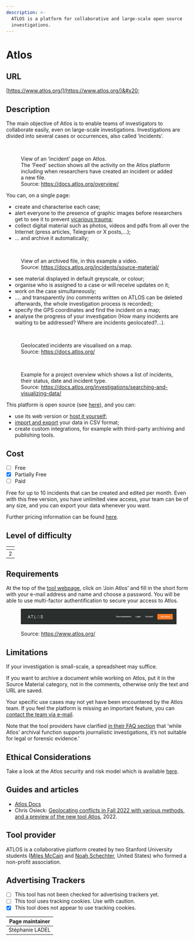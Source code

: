 ```yaml
---
description: >-
  ATLOS is a platform for collaborative and large-scale open source
  investigations.
---
```


# Atlos

## URL

[https://www.atlos.org/](https://www.atlos.org/)&#x20;

## Description

The main objective of Atlos is to enable teams of investigators to collaborate easily, even on large-scale investigations. Investigations are divided into several cases or occurrences, also called ‘incidents’.

<figure><img src=".gitbook/assets/index.png" alt=""><figcaption><p>View of an ‘incident’ page on Atlos.<br>The 'Feed' section shows all the activity on the Atlos platform including when researchers have created an incident or added a new file.<br>Source: <a href="https://docs.atlos.org/overview/">https://docs.atlos.org/overview/</a></p></figcaption></figure>

You can, on a single page:

* create and characterise each case;
* alert everyone to the presence of graphic images before researchers get to see it to prevent [vicarious trauma](https://docs.atlos.org/safety-and-security/vicarious-trauma/);
* collect digital material such as photos, videos and pdfs from all over the Internet (press articles, Telegram or X posts,...);
* ... and archive it automatically;

<figure><img src=".gitbook/assets/sourcematerial.png" alt=""><figcaption><p>View of an archived file, in this example a video.<br>Source: <a href="https://docs.atlos.org/incidents/source-material/">https://docs.atlos.org/incidents/source-material/</a></p></figcaption></figure>

* see material displayed in default greyscale, or colour;
* organise who is assigned to a case or will receive updates on it;
* work on the case simultaneously;
* .... and transparently (no comments written on ATLOS can be deleted afterwards, the whole investigation process is recorded);
* specify the GPS coordinates and find the incident on a map;
* analyse the progress of your investigation (How many incidents are waiting to be addressed? Where are incidents geolocated?...).

<figure><img src=".gitbook/assets/map.png" alt=""><figcaption><p>Geolocated incidents are visualised on a map.<br>Source: <a href="https://docs.atlos.org/">https://docs.atlos.org/</a></p></figcaption></figure>

<figure><img src=".gitbook/assets/searchdata (1) (2).png" alt=""><figcaption><p>Example for a project overview which shows a list of incidents, their status, date and incident type.<br>Source: <a href="https://docs.atlos.org/investigations/searching-and-visualizing-data/">https://docs.atlos.org/investigations/searching-and-visualizing-data/</a></p></figcaption></figure>

This platform is open source (see [here](https://github.com/atlosdotorg/atlos)), and you can:

* use its web version or [host it yourself](https://docs.atlos.org/technical/self-hosting/);
* [import and export](https://docs.atlos.org/investigations/import-and-export-data/) your data in CSV format;
* create custom integrations, for example with third-party archiving and publishing tools.

## Cost

* [ ] Free
* [x] Partially Free
* [ ] Paid

Free for up to 10 incidents that can be created and edited per month. Even with this free version, you have unlimited view access, your team can be of any size, and you can export your data whenever you want.

Further pricing information can be found [here](https://docs.atlos.org/overview/pricing/). &#x20;

## Level of difficulty

<table><thead><tr><th data-type="rating" data-max="5"></th></tr></thead><tbody><tr><td>2</td></tr></tbody></table>

## Requirements

At the top of the [tool webpage](https://www.atlos.org/), click on ‘Join Atlos’ and fill in the short form with your e-mail address and name and choose a password. You will be able to use multi-factor authentification to secure your access to Atlos.

<figure><img src=".gitbook/assets/Capture d’écran 2025-02-26 à 22.10.51.png" alt=""><figcaption><p>Source: <a href="https://www.atlos.org/">https://www.atlos.org/</a></p></figcaption></figure>

## Limitations

If your investigation is small-scale, a spreadsheet may suffice.

If you want to archive a document while working on Atlos, put it in the Source Material category, not in the comments, otherwise only the text and URL are saved.

Your specific use cases may not yet have been encountered by the Atlos team. If you feel the platform is missing an important feature, you can [contact the team via e-mail](https://www.atlos.org/#contact).

Note that the tool providers have clarified [in their FAQ section](https://www.atlos.org/) that 'while Atlos' archival function supports journalistic investigations, it’s not suitable for legal or forensic evidence.'

## Ethical Considerations

Take a look at the Atlos security and risk model which is available [here](https://docs.atlos.org/safety-and-security/risk-model/).&#x20;

## Guides and articles

* [Atlos Docs](https://docs.atlos.org/)
* Chris Osieck: [Geolocating conflicts in Fall 2022 with various methods, and a preview of the new tool Atlos](https://medium.com/@chrisosieck/geolocating-conflicts-in-fall-2022-with-various-methods-and-a-preview-of-the-new-tool-atlos-ae76f86bb1a3), 2022.

## Tool provider

ATLOS is a collaborative platform created by two Stanford University students ([Miles McCain](https://github.com/milesmcc) and [Noah Schechter](https://github.com/noah-schechter), United States) who formed a non-profit association.

## Advertising Trackers

* [ ] This tool has not been checked for advertising trackers yet.
* [ ] This tool uses tracking cookies. Use with caution.
* [x] This tool does not appear to use tracking cookies.

| Page maintainer |
| --------------- |
| Stéphanie LADEL |
